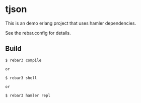 tjson
=====

This is an demo erlang project that uses hamler dependencies.

See the rebar.config for details.

Build
-----

    $ rebar3 compile
    
    or
    
    $ rebar3 shell
    
    or
    
    $ rebar3 hamler repl
